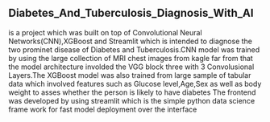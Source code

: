 <h2>Diabetes_And_Tuberculosis_Diagnosis_With_AI</h2> is a project which was built on top of Convolutional Neural Networks(CNN),XGBoost and Streamlit which is intended to diagnose the two prominet disease of Diabetes and Tuberculosis.CNN model was trained by using the large collection of MRI chest images from kagle far from that the model architecture involded the VGG block three with 3 Convolusional Layers.The XGBoost model was also trained from large sample of tabular data which involved features such as Glucose level,Age,Sex as well as body weight to asses whether the person is likely to have diabetes 
The frontend was developed by using streamlit which is the simple python  data science frame work for fast model deployment over the interface
